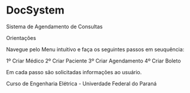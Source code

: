 # DocSystem
 Sistema de Agendamento de Consultas

Orientações

Navegue pelo Menu intuitivo e faça os seguintes passos em seuquência:

1º Criar Médico
2º Criar Paciente
3º Criar Agendamento
4º Criar Boleto

Em cada passo são solicitadas informações ao usuário.

Curso de Engenharia Elétrica - Univerdade Federal do Paraná


